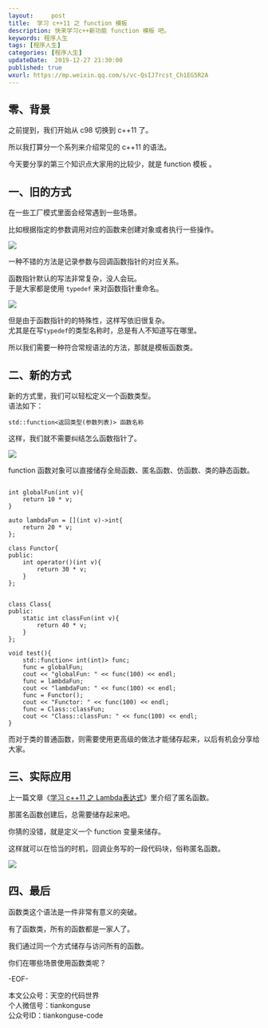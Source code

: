 ```yaml
---   
layout:     post  
title:  学习 c++11 之 function 模板  
description: 快来学习c++新功能 function 模板 吧。    
keywords: 程序人生  
tags: [程序人生]    
categories: [程序人生]  
updateDate:  2019-12-27 21:30:00  
published: true  
wxurl: https://mp.weixin.qq.com/s/vc-QsIJ7rcst_Ch1EG5R2A  
---  
```



## 零、背景  


之前提到，我们开始从 c98 切换到 c++11 了。  


所以我打算分一个系列来介绍常见的 c++11 的语法。  


今天要分享的第三个知识点大家用的比较少，就是 function 模板 。  


## 一、旧的方式  


在一些工厂模式里面会经常遇到一些场景。  


比如根据指定的参数调用对应的函数来创建对象或者执行一些操作。  


![](https://res2019.tiankonguse.com/images/2019/12/27/001.png)  


一种不错的方法是记录参数与回调函数指针的对应关系。  

函数指针默认的写法非常复杂，没人会玩。  
于是大家都是使用 `typedef` 来对函数指针重命名。  


![](https://res2019.tiankonguse.com/images/2019/12/27/002.png)  


但是由于函数指针的的特殊性，这样写依旧很复杂。  
尤其是在写`typedef`的类型名称时，总是有人不知道写在哪里。  


所以我们需要一种符合常规语法的方法，那就是模板函数类。  


## 二、新的方式


新的方式里，我们可以轻松定义一个函数类型。  
语法如下：  


```
std::function<返回类型(参数列表)> 函数名称  
```


这样，我们就不需要纠结怎么函数指针了。  


![](https://res2019.tiankonguse.com/images/2019/12/27/003.png)  


function 函数对象可以直接储存全局函数、匿名函数、仿函数、类的静态函数。  

```

int globalFun(int v){
    return 10 * v;
}

auto lambdaFun = [](int v)->int{
    return 20 * v;
};

class Functor{
public:
    int operator()(int v){
        return 30 * v;
    }
};


class Class{
public:
    static int classFun(int v){
        return 40 * v;
    }
};

void test(){
    std::function< int(int)> func;
    func = globalFun;
    cout << "globalFun: " << func(100) << endl;
    func = lambdaFun;
    cout << "lambdaFun: " << func(100) << endl;
    func = Functor();
    cout << "Functor: " << func(100) << endl;
    func = Class::classFun;
    cout << "Class::classFun: " << func(100) << endl;
}

```


而对于类的普通函数，则需要使用更高级的做法才能储存起来，以后有机会分享给大家。  


## 三、实际应用  


上一篇文章《[学习 c++11 之 Lambda表达式](https://mp.weixin.qq.com/s/IIL3EA6GU1yuM3jfVcARsQ)》里介绍了匿名函数。  


那匿名函数创建后，总需要储存起来吧。  


你猜的没错，就是定义一个 function 变量来储存。  


这样就可以在恰当的时机，回调业务写的一段代码块，俗称匿名函数。


![](https://res2019.tiankonguse.com/images/2019/12/27/004.png)  


## 四、最后  


函数类这个语法是一件非常有意义的突破。  


有了函数类，所有的函数都是一家人了。  


我们通过同一个方式储存与访问所有的函数。  


你们在哪些场景使用函数类呢？  

-EOF-  


本文公众号：天空的代码世界  
个人微信号：tiankonguse  
公众号ID：tiankonguse-code  
  

